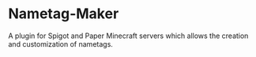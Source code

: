 # Nametag-Maker
A plugin for Spigot and Paper Minecraft servers which allows the creation and customization of nametags. 
